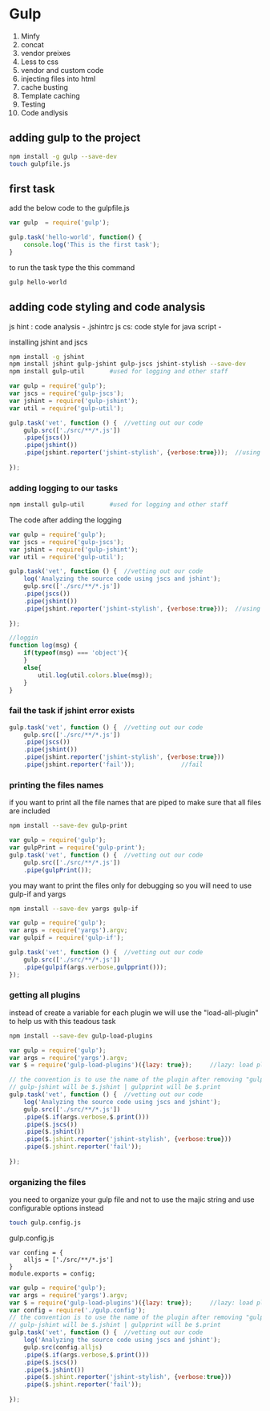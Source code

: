 # Gulp
 1. Minfy
 2. concat
 3. vendor preixes
 4. Less to css 
 5. vendor and custom code
 6. injecting files into html
 7. cache busting
 8. Template caching 
 9. Testing 
 10. Code andlysis 
 

## adding gulp to the project
```sh
npm install -g gulp --save-dev
touch gulpfile.js
```

## first task 
add the below code to the gulpfile.js   
```javascript
var gulp  = require('gulp');

gulp.task('hello-world', function() {
    console.log('This is the first task');
}
```
to run the task type the this command
```sh
gulp hello-world
```
## adding code styling and code analysis
js hint : code analysis  - .jshintrc
js cs: code style for java script - 

installing jshint and jscs
```sh
npm install -g jshint
npm install jshint gulp-jshint gulp-jscs jshint-stylish --save-dev
npm install gulp-util       #used for logging and other staff
```

```js
var gulp = require('gulp');
var jscs = require('gulp-jscs');
var jshint = require('gulp-jshint');
var util = require('gulp-util');

gulp.task('vet', function () { 	//vetting out our code
	gulp.src(['./src/**/*.js'])        
	.pipe(jscs())
	.pipe(jshint())
	.pipe(jshint.reporter('jshint-stylish', {verbose:true}));  //using reporter
	
});
```
### adding logging to our tasks 
```sh
npm install gulp-util       #used for logging and other staff
```
The code after adding the logging
```js
var gulp = require('gulp');
var jscs = require('gulp-jscs');
var jshint = require('gulp-jshint');
var util = require('gulp-util');

gulp.task('vet', function () { 	//vetting out our code
    log('Analyzing the source code using jscs and jshint');
    gulp.src(['./src/**/*.js'])        
	.pipe(jscs())
	.pipe(jshint())
	.pipe(jshint.reporter('jshint-stylish', {verbose:true}));  //using reporter
	
});

//loggin
function log(msg) {
    if(typeof(msg) === 'object'){
    }
    else{
        util.log(util.colors.blue(msg));
    }
}
```
### fail the task if jshint error exists
```javascript 
gulp.task('vet', function () {  //vetting out our code
    gulp.src(['./src/**/*.js'])        
    .pipe(jscs())
    .pipe(jshint())
    .pipe(jshint.reporter('jshint-stylish', {verbose:true}))
    .pipe(jshint.reporter('fail'));             //fail 
```

### printing the files names 
if you want to print all the file names that are piped to make sure that all files are included 

```sh 
npm install --save-dev gulp-print
```
```javascript 
var gulp = require('gulp');
var gulpPrint = require('gulp-print');
gulp.task('vet', function () {  //vetting out our code
    gulp.src(['./src/**/*.js'])
    .pipe(gulpPrint());
```
you may want to print the files only for debugging so you will need to use gulp-if and yargs

```sh 
npm install --save-dev yargs gulp-if
```

```javascript
var gulp = require('gulp');
var args = require('yargs').argv;
var gulpif = require('gulp-if');

gulp.task('vet', function () { 	//vetting out our code
	gulp.src(['./src/**/*.js'])
	.pipe(gulpif(args.verbose,gulpprint()));
});
```
### getting all plugins 
instead of create a variable for each plugin we will use the "load-all-plugin" to help us with this teadous task
```sh
npm install --save-dev gulp-load-plugins
```
```javascript
var gulp = require('gulp');
var args = require('yargs').argv;
var $ = require('gulp-load-plugins')({lazy: true});     //lazy: load plugin ondemand

// the convention is to use the name of the plugin after removing "gulp"
// gulp-jshint will be $.jshint | gulpprint will be $.print
gulp.task('vet', function () { 	//vetting out our code
	log('Analyzing the source code using jscs and jshint');
	gulp.src(['./src/**/*.js'])
	.pipe($.if(args.verbose,$.print()))
	.pipe($.jscs())
	.pipe($.jshint())
	.pipe($.jshint.reporter('jshint-stylish', {verbose:true}))
	.pipe($.jshint.reporter('fail'));
	
});
```

### organizing the files 
you need to organize your gulp file and not to use the majic string and use configurable options instead

```sh 
touch gulp.config.js
```

gulp.config.js
```javasctipt
var confing = {
    alljs = ['./src/**/*.js']
}
module.exports = config;
```
```javascript
var gulp = require('gulp');
var args = require('yargs').argv;
var $ = require('gulp-load-plugins')({lazy: true});     //lazy: load plugin ondemand
var config = require('./gulp.config');
// the convention is to use the name of the plugin after removing "gulp"
// gulp-jshint will be $.jshint | gulpprint will be $.print
gulp.task('vet', function () { 	//vetting out our code
	log('Analyzing the source code using jscs and jshint');
	gulp.src(config.alljs)
	.pipe($.if(args.verbose,$.print()))
	.pipe($.jscs())
	.pipe($.jshint())
	.pipe($.jshint.reporter('jshint-stylish', {verbose:true}))
	.pipe($.jshint.reporter('fail'));
	
});
```


















